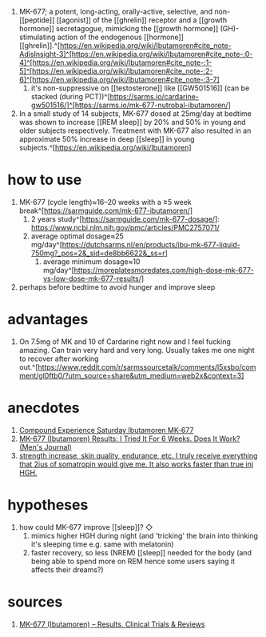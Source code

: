 1. MK-677; a potent, long-acting, orally-active, selective, and non-[[peptide]] [[agonist]] of the [[ghrelin]] receptor and a [[growth hormone]] secretagogue, mimicking the [[growth hormone]] (GH)-stimulating action of the endogenous [[hormone]] [[ghrelin]].^[https://en.wikipedia.org/wiki/Ibutamoren#cite_note-AdisInsight-3]^[https://en.wikipedia.org/wiki/Ibutamoren#cite_note-:0-4]^[https://en.wikipedia.org/wiki/Ibutamoren#cite_note-:1-5]^[https://en.wikipedia.org/wiki/Ibutamoren#cite_note-:2-6]^[https://en.wikipedia.org/wiki/Ibutamoren#cite_note-:3-7]
	1. it's non-suppressive on [[testosterone]] like [[GW501516]] (can be stacked (during PCT))^[https://sarms.io/cardarine-gw501516/]^[https://sarms.io/mk-677-nutrobal-ibutamoren/]
2. In a small study of 14 subjects, MK-677 dosed at 25mg/day at bedtime was shown to increase [[REM sleep]] by 20% and 50% in young and older subjects respectively. Treatment with MK-677 also resulted in an approximate 50% increase in deep [[sleep]] in young subjects.^[https://en.wikipedia.org/wiki/Ibutamoren]

# how to use
1. MK-677 (cycle length)≈16–20 weeks with a ≥5 week break^[https://sarmguide.com/mk-677-ibutamoren/]
	1. 2 years study^[https://sarmguide.com/mk-677-dosage/]: https://www.ncbi.nlm.nih.gov/pmc/articles/PMC2757071/
	2. average optimal dosage≈25 mg/day^[https://dutchsarms.nl/en/products/ibu-mk-677-liquid-750mg?_pos=2&_sid=de8bb6622&_ss=r]
		1. average minimum dosage≈10 mg/day^[https://moreplatesmoredates.com/high-dose-mk-677-vs-low-dose-mk-677-results/]
2. perhaps before bedtime to avoid hunger and improve sleep

# advantages
1. On 7.5mg of MK and 10 of Cardarine right now and I feel fucking amazing. Can train very hard and very long. Usually takes me one night to recover after working out.^[https://www.reddit.com/r/sarmssourcetalk/comments/l5xsbo/comment/gl0ftb0/?utm_source=share&utm_medium=web2x&context=3]

# anecdotes
1. [Compound Experience Saturday Ibutamoren MK-677](https://www.reddit.com/r/steroids/comments/79aulj/compound_experience_saturday_ibutamoren_mk677/)
2. [MK-677 (Ibutamoren) Results: I Tried It For 6 Weeks. Does It Work? (Men's Journal)](https://www.mensjournal.com/health-fitness/mk-677-ibutamoren-results-i-tried-it-for-6-weeks-does-it-work/)
3. [strength increase, skin quality, endurance, etc. I truly receive everything that 2ius of somatropin would give me. It also works faster than true inj HGH.](https://www.reddit.com/r/sarmssourcetalk/comments/mckj4k/mk677_my_favorite_ped_for_good_reason/)

# hypotheses
1. how could MK-677 improve [[sleep]]?
   ◇
	1. mimics higher HGH during night (and 'tricking' the brain into thinking it's sleeping time e.g. same with melatonin)
	2. faster recovery, so less (NREM) [[sleep]] needed for the body (and being able to spend more on REM hence some users saying it affects their dreams?)

# sources
1. [MK-677 (Ibutamoren) – Results, Clinical Trials & Reviews](https://moreplatesmoredates.com/mk-677-best-hgh-alternative/)
